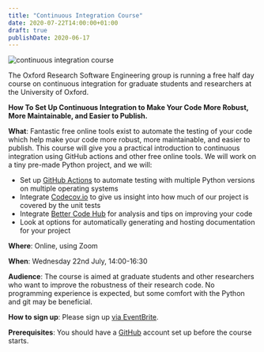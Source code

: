```yaml
---
title: "Continuous Integration Course"
date: 2020-07-22T14:00:00+01:00
draft: true
publishDate: 2020-06-17
---
```


![continuous integration course](/images/events/continuous_integration_course_1080.jpg "continuous integration course")

The Oxford Research Software Engineering group is running a free half day course on continuous integration for graduate students and researchers at the University of Oxford.

**How To Set Up Continuous Integration to Make Your Code More Robust, More Maintainable, and Easier to Publish.**

**What**: Fantastic free online tools exist to automate the testing of your code which help make your code more robust, more maintainable, and easier to publish.  This course will give you a practical introduction to continuous integration using GitHub actions and other free online tools.  We will work on a tiny pre-made Python project, and we will:

- Set up [GitHub Actions](https://github.com/features/actions) to automate testing with multiple Python versions on multiple operating systems
- Integrate [Codecov.io](https://codecov.io/) to give us insight into how much of our project is covered by the unit tests
- Integrate [Better Code Hub](https://bettercodehub.com/) for analysis and tips on improving your code
- Look at options for automatically generating and hosting documentation for your project

**Where**: Online, using Zoom

**When**: Wednesday 22nd July, 14:00-16:30

**Audience**: The course is aimed at graduate students and other researchers who want to improve the robustness of their research code. No programming experience is expected, but some comfort with the Python and git may be beneficial.

**How to sign up**: Please sign up [via EventBrite](https://www.eventbrite.co.uk/e/oxford-rse-continuous-integration-course-tickets-113795326886).

**Prerequisites**: You should have a [GitHub](https://github.com/) account set up before the course starts.
